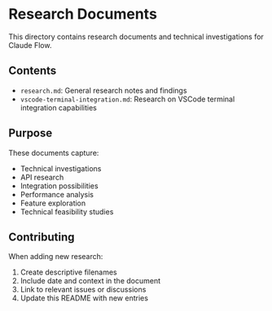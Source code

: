 # Research Documents

This directory contains research documents and technical investigations for Claude Flow.

## Contents

- `research.md`: General research notes and findings
- `vscode-terminal-integration.md`: Research on VSCode terminal integration capabilities

## Purpose

These documents capture:
- Technical investigations
- API research
- Integration possibilities
- Performance analysis
- Feature exploration
- Technical feasibility studies

## Contributing

When adding new research:
1. Create descriptive filenames
2. Include date and context in the document
3. Link to relevant issues or discussions
4. Update this README with new entries

